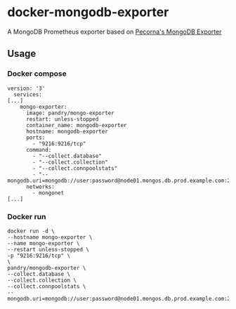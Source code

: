 # docker-mongodb-exporter
A MongoDB Prometheus exporter based on [Pecorna's MongoDB Exporter](https://github.com/percona/mongodb_exporter)

## Usage
### Docker compose
```
version: '3'
  services:
[...]
    mongo-exporter:
      image: pandry/mongo-exporter
      restart: unless-stopped
      container_name: mongodb-exporter
      hostname: mongodb-exporter
      ports:
        - "9216:9216/tcp"
      command:
        - "--collect.database"
        - "--collect.collection"
        - "--collect.connpoolstats"
        - "--mongodb.uri=mongodb://user:password@node01.mongos.db.prod.example.com:27017
      networks:
        - mongonet
[...]
```


### Docker run
```
docker run -d \
--hostname mongo-exporter \
--name mongo-exporter \
--restart unless-stopped \
-p "9216:9216/tcp" \
\
pandry/mongodb-exporter \
--collect.database \
--collect.collection \
--collect.connpoolstats \
--mongodb.uri=mongodb://user:password@node01.mongos.db.prod.example.com:27017
``` 
